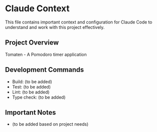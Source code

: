 # Claude Context

This file contains important context and configuration for Claude Code to understand and work with this project effectively.

## Project Overview
Tomaten - A Pomodoro timer application

## Development Commands
- Build: (to be added)
- Test: (to be added)  
- Lint: (to be added)
- Type check: (to be added)

## Important Notes
- (to be added based on project needs)